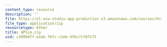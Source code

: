 ```yaml
---
content_type: resource
description: ''
file: https://ol-ocw-studio-app-production.s3.amazonaws.com/courses/hst-131-introduction-to-neuroscience-fall-2005/c2099dffe2ab76fcc1eb4fbc7cf0f175_APSim.zip
file_type: application/zip
resourcetype: Other
title: APSim.zip
uid: c2099dff-e2ab-76fc-c1eb-4fbc7cf0f175
---
```

